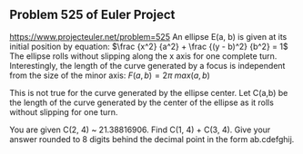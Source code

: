 ## Problem 525 of Euler Project 
https://www.projecteuler.net/problem=525
An ellipse E(a, b) is given at its initial position by equation:
$\frac {x^2} {a^2} + \frac {(y - b)^2} {b^2} = 1$
The ellipse rolls without slipping along the x axis for one complete turn. Interestingly, the length of the curve generated by a focus is independent from the size of the minor axis:
$F(a,b) =  2 \pi \text{ } max(a,b)$

This is not true for the curve generated by the ellipse center. Let C(a,b) be the length of the curve generated by the center of the ellipse as it rolls without slipping for one turn.

You are given C(2, 4) ~ 21.38816906.
Find C(1, 4) + C(3, 4). Give your answer rounded to 8 digits behind the decimal point in the form ab.cdefghij.